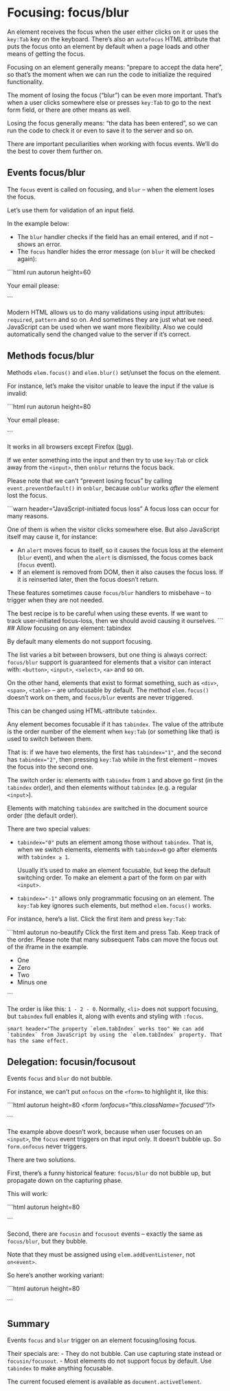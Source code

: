 Focusing: focus/blur
====================

An element receives the focus when the user either clicks on it or uses the `key:Tab` key on the keyboard. There’s also an `autofocus` HTML attribute that puts the focus onto an element by default when a page loads and other means of getting the focus.

Focusing on an element generally means: “prepare to accept the data here”, so that’s the moment when we can run the code to initialize the required functionality.

The moment of losing the focus (“blur”) can be even more important. That’s when a user clicks somewhere else or presses `key:Tab` to go to the next form field, or there are other means as well.

Losing the focus generally means: “the data has been entered”, so we can run the code to check it or even to save it to the server and so on.

There are important peculiarities when working with focus events. We’ll do the best to cover them further on.

Events focus/blur
-----------------

The `focus` event is called on focusing, and `blur` – when the element loses the focus.

Let’s use them for validation of an input field.

In the example below:

-   The `blur` handler checks if the field has an email entered, and if not – shows an error.
-   The `focus` handler hides the error message (on `blur` it will be checked again):

\`\`\`html run autorun height=60

Your email please:

\`\`\`

Modern HTML allows us to do many validations using input attributes: `required`, `pattern` and so on. And sometimes they are just what we need. JavaScript can be used when we want more flexibility. Also we could automatically send the changed value to the server if it’s correct.

Methods focus/blur
------------------

Methods `elem.focus()` and `elem.blur()` set/unset the focus on the element.

For instance, let’s make the visitor unable to leave the input if the value is invalid:

\`\`\`html run autorun height=80

Your email please:

\`\`\`

It works in all browsers except Firefox ([bug](https://bugzilla.mozilla.org/show_bug.cgi?id=53579)).

If we enter something into the input and then try to use `key:Tab` or click away from the `<input>`, then `onblur` returns the focus back.

Please note that we can’t “prevent losing focus” by calling `event.preventDefault()` in `onblur`, because `onblur` works *after* the element lost the focus.

\`\`\`warn header=“JavaScript-initiated focus loss” A focus loss can occur for many reasons.

One of them is when the visitor clicks somewhere else. But also JavaScript itself may cause it, for instance:

-   An `alert` moves focus to itself, so it causes the focus loss at the element (`blur` event), and when the `alert` is dismissed, the focus comes back (`focus` event).
-   If an element is removed from DOM, then it also causes the focus loss. If it is reinserted later, then the focus doesn’t return.

These features sometimes cause `focus/blur` handlers to misbehave – to trigger when they are not needed.

The best recipe is to be careful when using these events. If we want to track user-initiated focus-loss, then we should avoid causing it ourselves. \`\`\` \#\# Allow focusing on any element: tabindex

By default many elements do not support focusing.

The list varies a bit between browsers, but one thing is always correct: `focus/blur` support is guaranteed for elements that a visitor can interact with: `<button>`, `<input>`, `<select>`, `<a>` and so on.

On the other hand, elements that exist to format something, such as `<div>`, `<span>`, `<table>` – are unfocusable by default. The method `elem.focus()` doesn’t work on them, and `focus/blur` events are never triggered.

This can be changed using HTML-attribute `tabindex`.

Any element becomes focusable if it has `tabindex`. The value of the attribute is the order number of the element when `key:Tab` (or something like that) is used to switch between them.

That is: if we have two elements, the first has `tabindex="1"`, and the second has `tabindex="2"`, then pressing `key:Tab` while in the first element – moves the focus into the second one.

The switch order is: elements with `tabindex` from `1` and above go first (in the `tabindex` order), and then elements without `tabindex` (e.g. a regular `<input>`).

Elements with matching `tabindex` are switched in the document source order (the default order).

There are two special values:

-   `tabindex="0"` puts an element among those without `tabindex`. That is, when we switch elements, elements with `tabindex=0` go after elements with `tabindex ≥ 1`.

    Usually it’s used to make an element focusable, but keep the default switching order. To make an element a part of the form on par with `<input>`.

-   `tabindex="-1"` allows only programmatic focusing on an element. The `key:Tab` key ignores such elements, but method `elem.focus()` works.

For instance, here’s a list. Click the first item and press `key:Tab`:

\`\`\`html autorun no-beautify Click the first item and press Tab. Keep track of the order. Please note that many subsequent Tabs can move the focus out of the iframe in the example.

-   One
-   Zero
-   Two
-   Minus one

\`\`\`

The order is like this: `1 - 2 - 0`. Normally, `<li>` does not support focusing, but `tabindex` full enables it, along with events and styling with `:focus`.

`` smart header="The property `elem.tabIndex` works too" We can add `tabindex` from JavaScript by using the `elem.tabIndex` property. That has the same effect. ``

Delegation: focusin/focusout
----------------------------

Events `focus` and `blur` do not bubble.

For instance, we can’t put `onfocus` on the `<form>` to highlight it, like this:

\`\`\`html autorun height=80 &lt;form *!*onfocus=“this.className=‘focused’”*/!*&gt;

\`\`\`

The example above doesn’t work, because when user focuses on an `<input>`, the `focus` event triggers on that input only. It doesn’t bubble up. So `form.onfocus` never triggers.

There are two solutions.

First, there’s a funny historical feature: `focus/blur` do not bubble up, but propagate down on the capturing phase.

This will work:

\`\`\`html autorun height=80

\`\`\`

Second, there are `focusin` and `focusout` events – exactly the same as `focus/blur`, but they bubble.

Note that they must be assigned using `elem.addEventListener`, not `on<event>`.

So here’s another working variant:

\`\`\`html autorun height=80

\`\`\`

Summary
-------

Events `focus` and `blur` trigger on an element focusing/losing focus.

Their specials are: - They do not bubble. Can use capturing state instead or `focusin/focusout`. - Most elements do not support focus by default. Use `tabindex` to make anything focusable.

The current focused element is available as `document.activeElement`.
